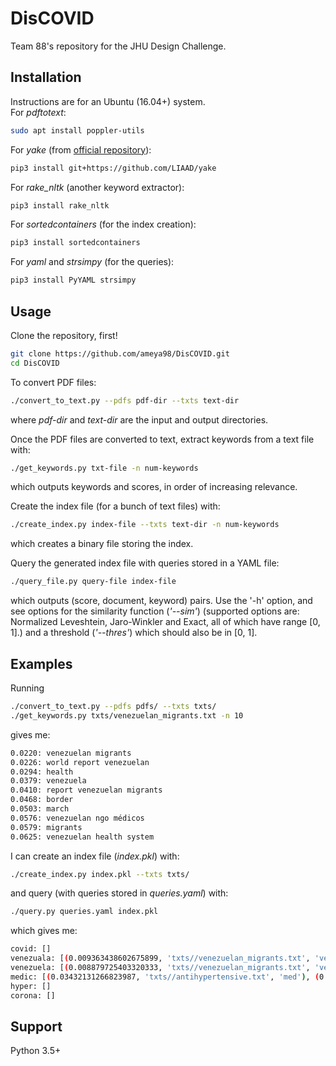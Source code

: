 # DisCOVID
Team 88's repository for the JHU Design Challenge.

## Installation
Instructions are for an Ubuntu (16.04+) system.  
For *pdftotext*:
```bash
sudo apt install poppler-utils
```

For *yake* (from [official repository](https://github.com/LIAAD/yake)):
```bash
pip3 install git+https://github.com/LIAAD/yake
```

For *rake_nltk* (another keyword extractor):
```bash
pip3 install rake_nltk
```

For *sortedcontainers* (for the index creation):
```bash
pip3 install sortedcontainers
```

For *yaml* and *strsimpy* (for the queries):
```bash
pip3 install PyYAML strsimpy
```

## Usage
Clone the repository, first!
```bash
git clone https://github.com/ameya98/DisCOVID.git
cd DisCOVID
```
To convert PDF files:
```bash
./convert_to_text.py --pdfs pdf-dir --txts text-dir
```
where *pdf-dir* and *text-dir* are the input and output directories.

Once the PDF files are converted to text, extract keywords from a text file with:
```bash
./get_keywords.py txt-file -n num-keywords
```
which outputs keywords and scores, in order of increasing relevance.

Create the index file (for a bunch of text files) with:
```bash
./create_index.py index-file --txts text-dir -n num-keywords
```
which creates a binary file storing the index.

Query the generated index file with queries stored in a YAML file:
```bash
./query_file.py query-file index-file
```
which outputs (score, document, keyword) pairs. Use the '-h' option, and see options for the similarity function (*'--sim'*) (supported options are: Normalized Leveshtein, Jaro-Winkler and Exact, all of which have range [0, 1].) and a threshold (*'--thres'*) which should also be in [0, 1].

## Examples
Running
```bash
./convert_to_text.py --pdfs pdfs/ --txts txts/
./get_keywords.py txts/venezuelan_migrants.txt -n 10
```
gives me:
```bash
0.0220: venezuelan migrants
0.0226: world report venezuelan
0.0294: health
0.0379: venezuela
0.0410: report venezuelan migrants
0.0468: border
0.0503: march
0.0576: venezuelan ngo médicos
0.0579: migrants
0.0625: venezuelan health system
```

I can create an index file (*index.pkl*) with:
```bash
./create_index.py index.pkl --txts txts/
```
and query (with queries stored in *queries.yaml*) with:
```bash
./query.py queries.yaml index.pkl
```
which gives me:
```bash
covid: []
venezuala: [(0.009363438602675899, 'txts//venezuelan_migrants.txt', 'venezuelan migrants'), (0.014595880688234019, 'txts//venezuelan_migrants.txt', 'venezuela')]
venezuela: [(0.008879725403320333, 'txts//venezuelan_migrants.txt', 'venezuelan migrants'), (0.013935548869104048, 'txts//venezuelan_migrants.txt', 'venezuela')]
medic: [(0.03432131266823987, 'txts//antihypertensive.txt', 'med'), (0.03564305671895848, 'txts//venezuelan_migrants.txt', 'medical')]
hyper: []
corona: []
```

## Support
Python 3.5+
